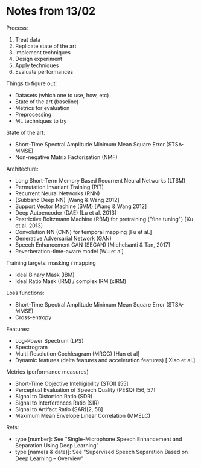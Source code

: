 # Notes from 13/02

Process:
1. Treat data
2. Replicate state of the art
3. Implement techniques
4. Design experiment
5. Apply techniques
6. Evaluate performances


Things to figure out:
- Datasets (which one to use, how, etc)
- State of the art (baseline)
- Metrics for evaluation
- Preprocessing
- ML techniques to try


State of the art:
- Short-Time Spectral Amplitude Minimum Mean Square Error (STSA-MMSE)
- Non-negative Matrix Factorization (NMF)

Architecture:
- Long Short-Term Memory Based Recurrent Neural Networks (LTSM)
- Permutation Invariant Training (PIT)
- Recurrent Neural Networks (RNN)
- (Subband Deep NN) [Wang & Wang 2012]
- Support Vector Machine (SVM) [Wang & Wang 2012]
-	Deep Autoencoder (DAE) [Lu et al. 2013]
- Restrictive Boltzmann Machine (RBM) for pretraining ("fine tuning") [Xu et al. 2013]
- Convolution NN (CNN) for temporal mapping [Fu et al.]
- Generative Adversarial Network (GAN)
- Speech Enhancement GAN (SEGAN) [Michelsanti & Tan, 2017]
- Reverberation-time-aware model [Wu et al]

Training targets: masking / mapping
- Ideal Binary Mask (IBM) 
- Ideal Ratio Mask (IRM) / complex IRM (cIRM)

Loss functions:
- Short-Time Spectral Amplitude Minimum Mean Square Error (STSA-MMSE)
- Cross-entropy

Features:
- Log-Power Spectrum (LPS)
- Spectrogram
- Multi-Resolution Cochleagram (MRCG)  [Han et al]
- Dynamic features (delta features and acceleration features) [	Xiao et al.]

Metrics (performance measures)
- Short-Time Objective Intelligibility (STOI) [55]
- Perceptual Evaluation of Speech Quality (PESQ) [56, 57]
- Signal to Distortion Ratio (SDR)
- Signal to Interferences Ratio (SIR)
- Signal to Artifact Ratio (SAR)[2, 58]
- Maximum Mean Envelope Linear Correlation (MMELC)


Refs:
- type [number]: See "Single-Microphone Speech Enhancement and Separation Using Deep Learning"
- type [name(s & date)]: See "Supervised Speech Separation Based on Deep Learning – Overview"
